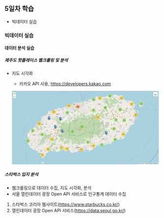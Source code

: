 ## 5일차 학습
- 빅데이터 실습

### 빅데이터 실습
#### 데이터 분석 실습

##### 제주도 핫플레이스 웹크롤링 및 분석
- 지도 시각화
    - 카카오 API 사용, https://developers.kakao.com 

    ![마커클러스터](https://raw.githubusercontent.com/riversoso/bigdata-analysis-2024/main/images/ba009.png)

##### 스타벅스 입지 분석
- 웹크롤링으로 데이터 수집, 지도 시각화, 분석
- 서울 열린데이터 광장 Open API 서비스로 인구통계 데이터 수집

1. 스타벅스 코리아 웹사이트(https://www.starbucks.co.kr/)
2. 열린데이터 광장 Open API 서비스(https://data.seoul.go.kr/)